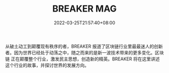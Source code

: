 ﻿---
weight: 
title: "BREAKER MAG"
description: "从破土动工到颠覆现有秩序的者，BREAKER 报道了区块链行业里最最迷人的创新者"
date: 2022-03-25T21:57:40+08:00
lastmod: 2022-03-25T16:45:40+08:00
draft: false
authors: ["Metabd"]
featuredImage: "breaker-mag.jpg"
link: "https://www.theblockcrypto.com/post/21313/breakermag-is-shutting-down"
tags: ["元宇宙资讯","BREAKER MAG"]
categories: ["navigation"]
navigation: ["元宇宙资讯"]
lightgallery: true
toc: true
pinned: false
recommend: false
recommend1: false
---
从破土动工到颠覆现有秩序的者，BREAKER 报道了区块链行业里最最迷人的创新者。因为世界已经处于动荡之中，随之而来的是新一波技术带来的更多变化。区块链 正在颠覆整个行业，激发民主思想，创造新的精英。BREAKER 将在这里讲述这个行业的故事，并探讨世界的发展方向。
